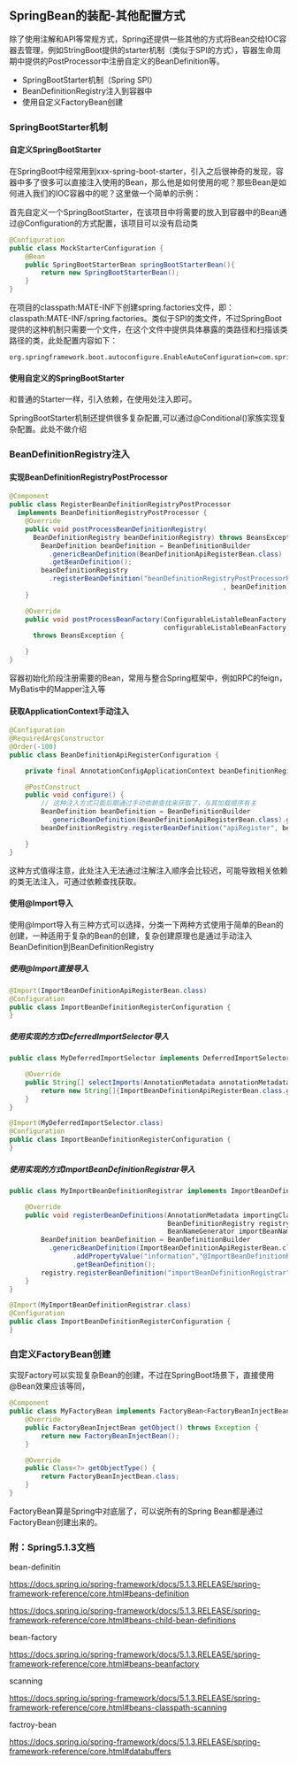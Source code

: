 ## SpringBean的装配-其他配置方式

除了使用注解和API等常规方式，Spring还提供一些其他的方式将Bean交给IOC容器去管理，例如StringBoot提供的starter机制（类似于SPI的方式），容器生命周期中提供的PostProcessor中注册自定义的BeanDefinition等。

- SpringBootStarter机制（Spring SPI）
- BeanDefinitionRegistry注入到容器中
- 使用自定义FactoryBean创建

### SpringBootStarter机制

#### 自定义SpringBootStarter

在SpringBoot中经常用到xxx-spring-boot-starter，引入之后很神奇的发现，容器中多了很多可以直接注入使用的Bean，那么他是如何使用的呢？那些Bean是如何进入我们的IOC容器中的呢？这里做一个简单的示例：

首先自定义一个SpringBootStarter，在该项目中将需要的放入到容器中的Bean通过@Configuration的方式配置，该项目可以没有启动类

```java
@Configuration
public class MockStarterConfiguration {
    @Bean
    public SpringBootStarterBean springBootStarterBean(){
        return new SpringBootStarterBean();
    }
}
```

在项目的classpath:MATE-INF下创建spring.factories文件，即：classpath:MATE-INF/spring.factories。类似于SPI的类文件，不过SpringBoot提供的这种机制只需要一个文件，在这个文件中提供具体暴露的类路径和扫描该类路径的类，此处配置内容如下：

```properties
org.springframework.boot.autoconfigure.EnableAutoConfiguration=com.spring.exercise.mock.starter.MockStarterConfiguration
```

#### 使用自定义的SpringBootStarter

和普通的Starter一样，引入依赖，在使用处注入即可。

SpringBootStarter机制还提供很多复杂配置,可以通过@Conditional()家族实现复杂配置。此处不做介绍

### BeanDefinitionRegistry注入

#### 实现BeanDefinitionRegistryPostProcessor

```java
@Component
public class RegisterBeanDefinitionRegistryPostProcessor 
  implements BeanDefinitionRegistryPostProcessor {
    @Override
    public void postProcessBeanDefinitionRegistry(
      BeanDefinitionRegistry beanDefinitionRegistry) throws BeansException {
        BeanDefinition beanDefinition = BeanDefinitionBuilder
          .genericBeanDefinition(BeanDefinitionApiRegisterBean.class)
          .getBeanDefinition();
        beanDefinitionRegistry
          .registerBeanDefinition("beanDefinitionRegistryPostProcessorRegister"
                                                      , beanDefinition);
    }

    @Override
    public void postProcessBeanFactory(ConfigurableListableBeanFactory 
                                       configurableListableBeanFactory) 
      throws BeansException {

    }
}
```

容器初始化阶段注册需要的Bean，常用与整合Spring框架中，例如RPC的feign，MyBatis中的Mapper注入等

#### 获取ApplicationContext手动注入

```java
@Configuration
@RequiredArgsConstructor
@Order(-100)
public class BeanDefinitionApiRegisterConfiguration {

    private final AnnotationConfigApplicationContext beanDefinitionRegistry;

    @PostConstruct
    public void configure() {
        // 这种注入方式只能后期通过手动依赖查找来获取了，与其加载顺序有关
        BeanDefinition beanDefinition = BeanDefinitionBuilder
          .genericBeanDefinition(BeanDefinitionApiRegisterBean.class).getBeanDefinition();
        beanDefinitionRegistry.registerBeanDefinition("apiRegister", beanDefinition);

    }
}
```

这种方式值得注意，此处注入无法通过注解注入顺序会比较迟，可能导致相关依赖的类无法注入，可通过依赖查找获取。

#### 使用@Import导入

使用@Import导入有三种方式可以选择，分类一下两种方式使用于简单的Bean的创建，一种适用于复杂的Bean的创建，复杂创建原理也是通过手动注入BeanDefinition到BeanDefinitionRegistry

##### 使用@Import直接导入

```java
@Import(ImportBeanDefinitionApiRegisterBean.class)
@Configuration
public class ImportBeanDefinitionRegisterConfiguration {
}
```

##### 使用实现的方式DeferredImportSelector导入

```java
public class MyDeferredImportSelector implements DeferredImportSelector {

    @Override
    public String[] selectImports(AnnotationMetadata annotationMetadata) {
        return new String[]{ImportBeanDefinitionApiRegisterBean.class.getName()};
    }
}
```

```java
@Import(MyDeferredImportSelector.class)
@Configuration
public class ImportBeanDefinitionRegisterConfiguration {
}
```

##### 使用实现的方式ImportBeanDefinitionRegistrar导入

```java
public class MyImportBeanDefinitionRegistrar implements ImportBeanDefinitionRegistrar {

    @Override
    public void registerBeanDefinitions(AnnotationMetadata importingClassMetadata,
                                        BeanDefinitionRegistry registry, 
                                        BeanNameGenerator importBeanNameGenerator) {
        BeanDefinition beanDefinition = BeanDefinitionBuilder
          .genericBeanDefinition(ImportBeanDefinitionApiRegisterBean.class)
                .addPropertyValue("information","@ImportBeanDefinitionRegistrar")
                .getBeanDefinition();
        registry.registerBeanDefinition("importBeanDefinitionRegistrar", beanDefinition);
    }
}
```

```java
@Import(MyImportBeanDefinitionRegistrar.class)
@Configuration
public class ImportBeanDefinitionRegisterConfiguration {
}
```

### 自定义FactoryBean创建

实现Factory可以实现复杂Bean的创建，不过在SpringBoot场景下，直接使用@Bean效果应该等同，

```java
@Component
public class MyFactoryBean implements FactoryBean<FactoryBeanInjectBean> {
    @Override
    public FactoryBeanInjectBean getObject() throws Exception {
        return new FactoryBeanInjectBean();
    }

    @Override
    public Class<?> getObjectType() {
        return FactoryBeanInjectBean.class;
    }
}
```

FactoryBean算是Spring中对底层了，可以说所有的Spring Bean都是通过FactoryBean创建出来的。

### 附：Spring5.1.3文档

bean-definitin

https://docs.spring.io/spring-framework/docs/5.1.3.RELEASE/spring-framework-reference/core.html#beans-definition

https://docs.spring.io/spring-framework/docs/5.1.3.RELEASE/spring-framework-reference/core.html#beans-child-bean-definitions

bean-factory

https://docs.spring.io/spring-framework/docs/5.1.3.RELEASE/spring-framework-reference/core.html#beans-beanfactory

scanning

https://docs.spring.io/spring-framework/docs/5.1.3.RELEASE/spring-framework-reference/core.html#beans-classpath-scanning

factroy-bean

https://docs.spring.io/spring-framework/docs/5.1.3.RELEASE/spring-framework-reference/core.html#databuffers